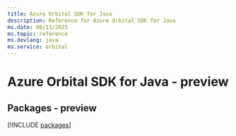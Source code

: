 ```yaml
---
title: Azure Orbital SDK for Java
description: Reference for Azure Orbital SDK for Java
ms.date: 08/13/2025
ms.topic: reference
ms.devlang: java
ms.service: orbital
---
```

# Azure Orbital SDK for Java - preview
## Packages - preview
[!INCLUDE [packages](orbital-index.md)]